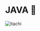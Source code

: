 # JAVA 💖
  ![itachi](https://user-images.githubusercontent.com/50115378/120622892-d85e9c80-c47c-11eb-8983-0c6b37f199f7.gif)



